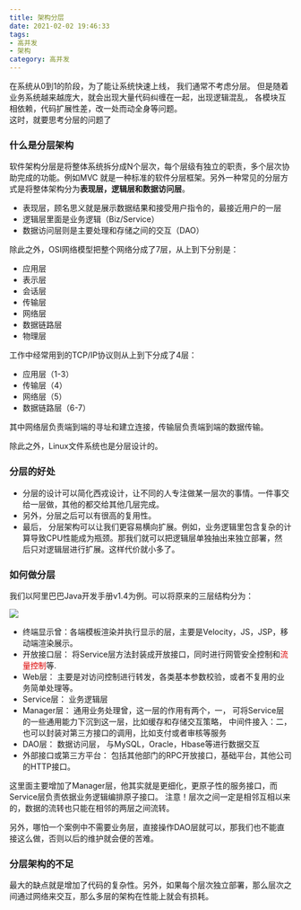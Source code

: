 ```yaml
---
title: 架构分层
date: 2021-02-02 19:46:33
tags:
- 高并发
- 架构
category: 高并发
---
```


在系统从0到1的阶段，为了能让系统快速上线， 我们通常不考虑分层。 但是随着业务系统越来越庞大，就会出现大量代码纠缠在一起，出现逻辑混乱，
各模块互相依赖，代码扩展性差，改一处而动全身等问题。
<br/>
这时，就要思考分层的问题了

### 什么是分层架构

软件架构分层是将整体系统拆分成N个层次，每个层级有独立的职责，多个层次协助完成的功能。例如MVC
就是一种标准的软件分层框架。另外一种常见的分层方式是将整体架构分为<strong>表现层，逻辑层和数据访问层</strong>。

+ 表现层，顾名思义就是展示数据结果和接受用户指令的，最接近用户的一层
+ 逻辑层里面是业务逻辑（Biz/Service）
+ 数据访问层则是主要处理和存储之间的交互（DAO）

除此之外，OSI网络模型把整个网络分成了7层，从上到下分别是：
+ 应用层
+ 表示层
+ 会话层
+ 传输层
+ 网络层
+ 数据链路层
+ 物理层

工作中经常用到的TCP/IP协议则从上到下分成了4层：
+ 应用层（1-3）
+ 传输层（4）
+ 网络层（5）
+ 数据链路层（6-7）

其中网络层负责端到端的寻址和建立连接，传输层负责端到端的数据传输。

除此之外，Linux文件系统也是分层设计的。

### 分层的好处
+ 分层的设计可以简化西戎设计，让不同的人专注做某一层次的事情。一件事交给一层做，其他的都交给其他几层完成。
+ 另外，分层之后可以有很高的复用性。
+ 最后， 分层架构可以让我们更容易横向扩展。例如，业务逻辑里包含复杂的计算导致CPU性能成为瓶颈。那我们就可以把逻辑层单独抽出来独立部署，然
  后只对逻辑层进行扩展。这样代价就小多了。
  
### 如何做分层
我们以阿里巴巴Java开发手册v1.4为例。可以将原来的三层结构分为：

<img src="/blog.io/img/psc.png">

+ 终端显示曾：各端模板渲染并执行显示的层，主要是Velocity，JS，JSP，移动端渲染展示。
+ 开放接口层： 将Service层方法封装成开放接口，同时进行网管安全控制和<font color="dd0000">流量控制</font>等.
+ Web层： 主要是对访问控制进行转发，各类基本参数校验，或者不复用的业务简单处理等。
+ Service层： 业务逻辑层
+ Manager层： 通用业务处理曾，这一层的作用有两个，一， 可将Service层的一些通用能力下沉到这一层，比如缓存和存储交互策略，
中间件接入：二， 也可以封装对第三方接口的调用，比如支付或者审核等服务
+ DAO层： 数据访问层， 与MySQL，Oracle，Hbase等进行数据交互
+ 外部接口或第三方平台： 包括其他部门的RPC开放接口，基础平台，其他公司的HTTP接口。

这里面主要增加了Manager层，他其实就是更细化，更原子性的服务接口，而Service层负责依据业务逻辑编排原子接口。
注意！层次之间一定是相邻互相以来的，数据的流转也只能在相邻的两层之间流转。

另外，哪怕一个案例中不需要业务层，直接操作DAO层就可以，那我们也不能直接这么做，否则以后的维护就会便的苦难。

### 分层架构的不足
最大的缺点就是增加了代码的复杂性。另外，如果每个层次独立部署，那么层次之间通过网络来交互，那么多层的架构在性能上就会有损耗。







